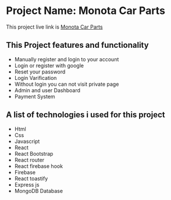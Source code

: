# Project Name: Monota Car Parts

This project live link is [Monota Car Parts](https://manufacturer-45498.web.app/)

## This Project features and functionality

* Manually register and login to your account
* Login or register with google
* Reset your password
* Login Varification
* Without login you can not visit private page
* Admin and user Dashboard
* Payment System

## A list of technologies i used for this project

* Html
* Css
* Javascript
* React
* React Bootstrap
* React router
* React firebase hook
* Firebase
* React toastify
* Express js
* MongoDB Database
